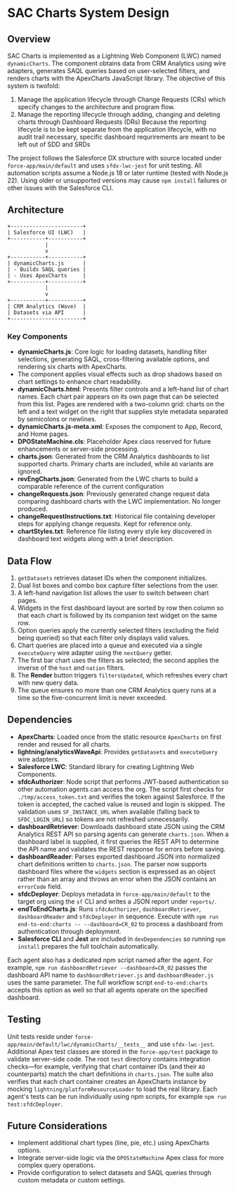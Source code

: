 # SAC Charts System Design

## Overview

SAC Charts is implemented as a Lightning Web Component (LWC) named `dynamicCharts`. The component obtains data from CRM Analytics using wire adapters, generates SAQL queries based on user-selected filters, and renders charts with the ApexCharts JavaScript library.
The objective of this system is twofold:

1. Manage the application lifecycle through Change Requests (CRs) which specify changes to the architecture and program flow.
2. Manage the reporting lifecycle through adding, changing and deleting charts through Dashboard Requests (DRs)
   Because the reporting lifecycle is to be kept separate from the application lifecycle, with no audit trail necessary, specific dashboard requrirements are meant to be left out of SDD and SRDs

The project follows the Salesforce DX structure with source located under `force-app/main/default` and uses `sfdx-lwc-jest` for unit testing.
All automation scripts assume a Node.js 18 or later runtime (tested with Node.js 22). Using older or unsupported versions may cause `npm install` failures or other issues with the Salesforce CLI.

## Architecture

```
+-----------------------+
| Salesforce UI (LWC)   |
+-----------+-----------+
            |
            v
+-----------+-----------+
| dynamicCharts.js      |
| - Builds SAQL queries |
| - Uses ApexCharts     |
+-----------+-----------+
            |
            v
+-----------+-----------+
| CRM Analytics (Wave)  |
| Datasets via API      |
+-----------------------+
```

### Key Components

- **dynamicCharts.js**: Core logic for loading datasets, handling filter selections, generating SAQL, cross-filtering available options, and rendering six charts with ApexCharts.
- The component applies visual effects such as drop shadows based on chart settings to enhance chart readability.
- **dynamicCharts.html**: Presents filter controls and a left-hand list of chart names. Each chart pair appears on its own page that can be selected from this list. Pages are rendered with a two-column grid: charts on the left and a text widget on the right that supplies style metadata separated by semicolons or newlines.
- **dynamicCharts.js-meta.xml**: Exposes the component to App, Record, and Home pages.
- **DPOStateMachine.cls**: Placeholder Apex class reserved for future enhancements or server-side processing.
- **charts.json**: Generated from the CRM Analytics dashboards to list supported charts. Primary charts are included, while `AO` variants are ignored.
- **revEngCharts.json**: Generated from the LWC charts to build a comparable reference of the current configuration
- **changeRequests.json**: Previously generated change request data comparing dashboard charts with the LWC implementation. No longer produced.
- **changeRequestInstructions.txt**: Historical file containing developer steps for applying change requests. Kept for reference only.
- **chartStyles.txt**: Reference file listing every style key discovered in dashboard text widgets along with a brief description.

## Data Flow

1. `getDatasets` retrieves dataset IDs when the component initializes.
2. Dual list boxes and combo box capture filter selections from the user.
3. A left-hand navigation list allows the user to switch between chart pages.
4. Widgets in the first dashboard layout are sorted by row then column so that each chart is followed by its companion text widget on the same row.
5. Option queries apply the currently selected filters (excluding the field being queried) so that each filter only displays valid values.
6. Chart queries are placed into a queue and executed via a single `executeQuery` wire adapter using the `nextQuery` getter.
7. The first bar chart uses the filters as selected; the second applies the inverse of the `host` and `nation` filters.
8. The **Render** button triggers `filtersUpdated`, which refreshes every chart with new query data.
9. The queue ensures no more than one CRM Analytics query runs at a time so the five-concurrent limit is never exceeded.

## Dependencies

- **ApexCharts**: Loaded once from the static resource `ApexCharts` on first render and reused for all charts.
- **lightning/analyticsWaveApi**: Provides `getDatasets` and `executeQuery` wire adapters.
- **Salesforce LWC**: Standard library for creating Lightning Web Components.
- **sfdcAuthorizer**: Node script that performs JWT-based authentication so other automation agents can access the org. The script first checks for `./tmp/access_token.txt` and verifies the token against Salesforce. If the token is accepted, the cached value is reused and login is skipped. The validation uses `SF_INSTANCE_URL` when available (falling back to `SFDC_LOGIN_URL`) so tokens are not refreshed unnecessarily.
- **dashboardRetriever**: Downloads dashboard state JSON using the CRM Analytics REST API so parsing agents can generate `charts.json`. When a dashboard label is supplied, it first queries the REST API to determine the API name and validates the REST response for errors before saving.
- **dashboardReader**: Parses exported dashboard JSON into normalized chart definitions written to `charts.json`. The parser now supports dashboard files where the `widgets` section is expressed as an object rather than an array and throws an error when the JSON contains an `errorCode` field.
- **sfdcDeployer**: Deploys metadata in `force-app/main/default` to the target org using the `sf` CLI and writes a JSON report under `reports/`.
- **endToEndCharts.js**: Runs `sfdcAuthorizer`, `dashboardRetriever`, `dashboardReader` and `sfdcDeployer` in sequence. Execute with `npm run end-to-end:charts -- --dashboard=CR_02` to process a dashboard from authentication through deployment.
- **Salesforce CLI** and **Jest** are included in `devDependencies` so running `npm install` prepares the full toolchain automatically.

Each agent also has a dedicated npm script named after the agent. For example,
`npm run dashboardRetriever --dashboard=CR_02` passes the dashboard API name to
`dashboardRetriever.js` and `dashboardReader.js` uses the same parameter.
The full workflow script `end-to-end:charts` accepts this option as well so that all
agents operate on the specified dashboard.

## Testing

Unit tests reside under `force-app/main/default/lwc/dynamicCharts/__tests__` and use `sfdx-lwc-jest`. Additional Apex test classes are stored in the `force-app/test` package to validate server-side code. The root `test` directory contains integration checks—for example, verifying that chart container IDs (and their `AO` counterparts) match the chart definitions in `charts.json`.
The suite also verifies that each chart container creates an ApexCharts instance by mocking `lightning/platformResourceLoader` to load the real library.
Each agent's tests can be run individually using npm scripts, for example `npm run test:sfdcDeployer`.

## Future Considerations

- Implement additional chart types (line, pie, etc.) using ApexCharts options.
- Integrate server-side logic via the `DPOStateMachine` Apex class for more complex query operations.
- Provide configuration to select datasets and SAQL queries through custom metadata or custom settings.
